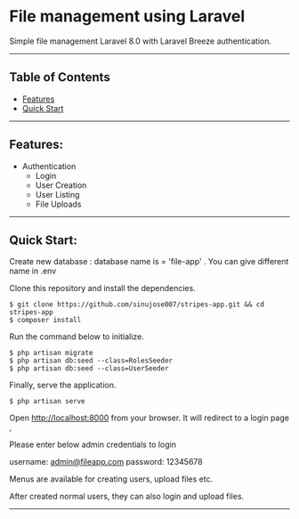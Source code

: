 # File management using Laravel 
Simple file management Laravel 8.0 with Laravel Breeze authentication.

-----
## Table of Contents

* [Features](#item1)
* [Quick Start](#item2)

-----
<a name="item1"></a>
## Features:
* Authentication
  * Login
  * User Creation
  * User Listing
  * File Uploads

-----
<a name="item2"></a>
## Quick Start:

Create new database : database name is = 'file-app' . You can give different name in .env

Clone this repository and install the dependencies.

    $ git clone https://github.com/sinujose007/stripes-app.git && cd stripes-app
    $ composer install

Run the command below to initialize. 

    $ php artisan migrate
	$ php artisan db:seed --class=RolesSeeder
	$ php artisan db:seed --class=UserSeeder

Finally, serve the application.

    $ php artisan serve

Open [http://localhost:8000](http://localhost:8000) from your browser. 
It will redirect to a login page , 

Please enter below admin credentials to login

username: admin@fileapp.com
password: 12345678

Menus are available for creating users, upload files etc.

After created normal users, they can also login and upload files.

-----
